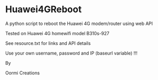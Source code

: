 # Huawei4GReboot
A python script to reboot the Huawei 4G modem/router using web API

Tested on Huawei 4G homewifi model B310s-927

See resource.txt for links and API details

Use your own username, password and IP (baseurl variable) !!!


By

Oormi Creations
